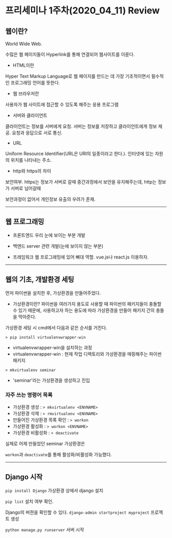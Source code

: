 프리세미나 1주차(2020_04_11) Review
===

웹이란?
---
World Wide Web.

수많은 웹 페이지들이 Hyperlink를 통해 연결되어 웹사이트를 이룬다.

* HTML이란

Hyper Text Markup Language로 웹 페이지를 만드는 데 가장 기초적이면서 필수적인 프로그래밍 언어를 뜻한다.


* 웹 브라우저란

사용자가 웹 사이트에 접근할 수 있도록 해주는 응용 프로그램


* 서버와 클라이언트

클라이언트는 정보를 서버에게 요청.
서버는 정보를 저장하고 클라이언트에게 정보 제공.
요청과 응답으로 서로 통신.


* URL

Uniform Resource Identifier(URL은 URI의 일종이라고 한다.). 인터넷에 있는 자원의 위치를 나타내는 주소.


* http와 https의 차이

보안여부. https는 정보가 서버로 갈때 중간과정에서 보안을 유지해주는데, http는 정보가 서버로 넘어갈때

보안과정이 없어서 개인정보 유출의 우려가 존재.
***
웹 프로그래밍
---
* 프론트엔드
우리 눈에 보이는 부분 개발


* 백엔드
server 관련 개발(눈에 보이지 않는 부분)


* 프레임워크
웹 프로그래밍에 있어 뼈대 역할.
vue.js나 react.js 이용하자.

***
웹의 기초, 개발환경 세팅
---
먼저 파이썬을 설치한 후, 가상환경을 만들어주었다.
* 가상환경이란?
파이썬을 여러가지 용도로 사용할 때 파이썬의 패키지들이 충돌할 수 있기 때문에, 
사용하고자 하는 용도에 따라 가상환경을 만들어 패키지 간의 충돌을 막아준다.

가상환경 세팅 시 cmd에서 다음과 같은 순서를 거친다.

```> pip install virtualenvwrapper-win```
* virtualenvwrapper-win을 설치하는 과정
* virtualenvwrapper-win : 현재 작업 디렉토리와 가상환경을 매핑해주는 파이썬 패키지

```> mkvirtualenv seminar```
* 'seminar'라는 가상환경을 생성하고 진입

### 자주 쓰는 명령어 목록
  + 가상환경 생성 : 
  ```> mkvirtualenv <ENVNAME>```
  + 가상환경 삭제 :
  ```> rmvirtualenv <ENVNAME>```
  + 만들어진 가상환경 목록 확인 :
  ```> workon```
  + 가상환경 활성화 :
  ```> workon <ENVNAME>```
  + 가상환경 비활성화 :
  ```> deactivate```
  
실제로 어제 만들었던 seminar 가상환경은

```workon```과 ```deactivate```를 통해 활성화/비활성화 가능했다.
***

Django 시작
---
```pip install Django```
가상환경 상에서 django 설치

```pip list```
설치 여부 확인.

Django의 버젼을 확인할 수 있다.
```django-admin startproject myproject```
프로젝트 생성

```python manage.py runserver```
서버 시작

